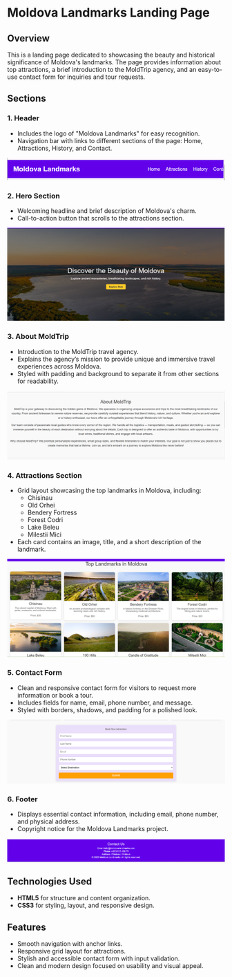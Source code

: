 # Moldova Landmarks Landing Page

## Overview

This is a landing page dedicated to showcasing the beauty and historical significance of Moldova's landmarks. The page provides information about top attractions, a brief introduction to the MoldTrip agency, and an easy-to-use contact form for inquiries and tour requests.

## Sections

### 1. Header

- Includes the logo of "Moldova Landmarks" for easy recognition.
- Navigation bar with links to different sections of the page: Home, Attractions, History, and Contact.

![Header](screens/header.png)

### 2. Hero Section

- Welcoming headline and brief description of Moldova's charm.
- Call-to-action button that scrolls to the attractions section.

![Hero](screens/hero.png)

### 3. About MoldTrip

- Introduction to the MoldTrip travel agency.
- Explains the agency’s mission to provide unique and immersive travel experiences across Moldova.
- Styled with padding and background to separate it from other sections for readability.

![About](screens/about.png)

### 4. Attractions Section

- Grid layout showcasing the top landmarks in Moldova, including:
  - Chisinau
  - Old Orhei
  - Bendery Fortress
  - Forest Codri
  - Lake Beleu
  - Milestii Mici
- Each card contains an image, title, and a short description of the landmark.

![Attractions](screens/attractions.png)

### 5. Contact Form

- Clean and responsive contact form for visitors to request more information or book a tour.
- Includes fields for name, email, phone number, and message.
- Styled with borders, shadows, and padding for a polished look.

![Contact Form](screens/contact.png)

### 6. Footer

- Displays essential contact information, including email, phone number, and physical address.
- Copyright notice for the Moldova Landmarks project.

![Footer](screens/footer.png)

## Technologies Used

- **HTML5** for structure and content organization.
- **CSS3** for styling, layout, and responsive design.

## Features

- Smooth navigation with anchor links.
- Responsive grid layout for attractions.
- Stylish and accessible contact form with input validation.
- Clean and modern design focused on usability and visual appeal.
